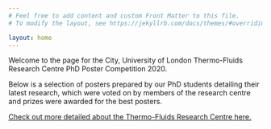 ```yaml
---
# Feel free to add content and custom Front Matter to this file.
# To modify the layout, see https://jekyllrb.com/docs/themes/#overriding-theme-defaults

layout: home
---
```


Welcome to the page for the City, University of London Thermo-Fluids Research Centre PhD Poster Competition 2020.

Below is a selection of posters prepared by our PhD students detailing their latest research, which were voted on by members of the research centre and prizes were awarded for the best posters.

[Check out more detailed about the Thermo-Fluids Research Centre here.](https://researchcentres.city.ac.uk/thermo-fluids)

